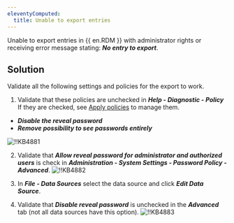 ```yaml
---
eleventyComputed:
  title: Unable to export entries
---
```

Unable to export entries in {{ en.RDM }} with administrator rights or receiving error message stating: ***No entry to export***.

## Solution

Validate all the following settings and policies for the export to work.

1. Validate that these policies are unchecked in ***Help - Diagnostic - Policy*** If they are checked, see [Apply policies](/kb/remote-desktop-manager/how-to-articles/group-policies/) to manage them.

* ***Disable the reveal password***
* ***Remove possibility to see passwords entirely***

![!!KB4881](https://cdnweb.devolutions.net/docs/en/kb/KB4881.png)

2. Validate that ***Allow reveal password for administrator and authorized users*** is check in ***Administration - System Settings - Password Policy - Advanced***.
![!!KB4882](https://cdnweb.devolutions.net/docs/en/kb/KB4882.png)

3. In ***File - Data Sources*** select the data source and click ***Edit Data Source***.
1. Validate that ***Disable reveal password*** is unchecked in the ***Advanced*** tab (not all data sources have this option).
![!!KB4883](https://cdnweb.devolutions.net/docs/en/kb/KB4883.png)

